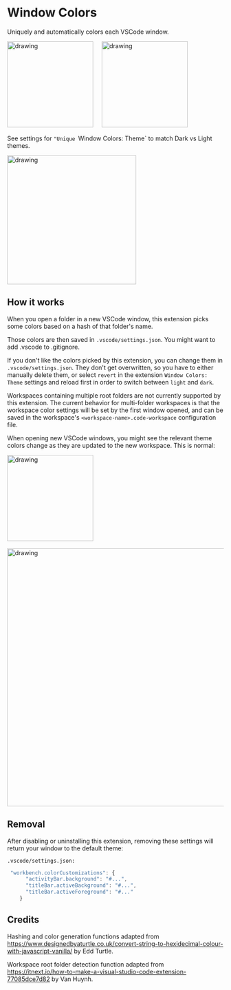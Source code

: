# Window Colors

Uniquely and automatically colors each VSCode window.

<img src="https://raw.githubusercontent.com/stuartcrobinson/unique-window-colors/master/darkExample.png" alt="drawing" width="200"/> &nbsp;&nbsp;&nbsp;
<img src="https://raw.githubusercontent.com/stuartcrobinson/unique-window-colors/master/lightExample.png" alt="drawing" width="200"/>


See settings for `"Unique `Window Colors: Theme` to match Dark vs Light themes.

<img src="https://github.com/stuartcrobinson/unique-window-colors/blob/master/settings.png?raw=true" alt="drawing" width="300"/>



## How it works

When you open a folder in a new VSCode window, this extension picks some colors based on a hash of that folder's name.

Those colors are then saved in `.vscode/settings.json`.  You might want to add .vscode to .gitignore.  

If you don't like the colors picked by this extension, you can change them in `.vscode/settings.json`.  They don't get overwritten, so you have to either manually delete them, or select `revert` in the extension `Window Colors: Theme` settings and reload first in order to switch between `light` and `dark`.

Workspaces containing multiple root folders are not currently supported by this extension.  The current behavior for multi-folder workspaces is that the workspace color settings will be set by the first window opened, and can be saved in the workspace's `<workspace-name>.code-workspace` configuration file.

When opening new VSCode windows, you might see the relevant theme colors change as they are updated to the new workspace.  This is normal:

<img src="https://github.com/stuartcrobinson/unique-window-colors/blob/master/colorflicker.gif?raw=true" alt="drawing" width="200"/>
<br><br>
<img src="https://raw.githubusercontent.com/stuartcrobinson/unique-window-colors/master/liveExample.png" alt="drawing" width="600"/>

## Removal

After disabling or uninstalling this extension, removing these settings will return your window to the default theme:

`.vscode/settings.json:`
```javascript
 "workbench.colorCustomizations": {
      "activityBar.background": "#...",
      "titleBar.activeBackground": "#...",
      "titleBar.activeForeground": "#..."
    }
```


## Credits

Hashing and color generation functions adapted from https://www.designedbyaturtle.co.uk/convert-string-to-hexidecimal-colour-with-javascript-vanilla/ by Edd Turtle.

Workspace root folder detection function adapted from https://itnext.io/how-to-make-a-visual-studio-code-extension-77085dce7d82 by Van Huynh.